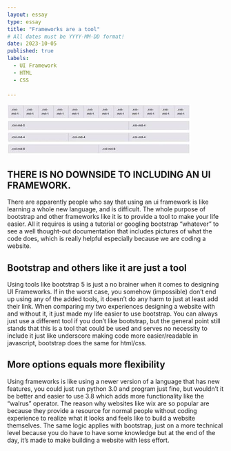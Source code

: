 ```yaml
---
layout: essay
type: essay
title: "Frameworks are a tool"
# All dates must be YYYY-MM-DD format!
date: 2023-10-05
published: true
labels:
  - UI Framework
  - HTML
  - CSS

---
```


<img class="img-fluid" src="../img/cotton/columns.jpg">

 ## THERE IS NO DOWNSIDE TO INCLUDING AN UI FRAMEWORK.

There are apparently people who say that using an ui framework is like learning a whole new language, and is difficult. The whole purpose of bootstrap and other frameworks like it is to 
provide a tool to make your life easier. All it requires is using a tutorial or googling bootstrap “whatever” to see a well thought-out documentation that includes pictures of what the code does, which is really helpful especially because we are coding a website. 


 ## Bootstrap and others like it are just a tool

Using tools like bootstrap 5 is just a no brainer when it comes to designing UI Frameworks. If in the worst case, you somehow (impossible) don’t end up using any of the added tools, it doesn’t do any harm to just at least add their link. When comparing my two experiences designing a website with and without it, it just made my life easier to use bootstrap. You can always just use a different tool if you don’t like bootstrap, but the general point still stands that this is a tool that could be used and serves no necessity to include it just like underscore making code more easier/readable in javascript, bootstrap does the same for html/css.


## More options equals more flexibility

Using frameworks is like using a newer version of a language that has new features, you could just run python 3.0 and program just fine, but wouldn’t it be better and easier to use 3.8 which adds more functionality like the “walrus” operator. The reason why websites like wix are so popular are because they provide a resource for normal people without coding experience to realize what it looks and feels like to build a website themselves. The same logic applies with bootstrap, just on a more technical level because you do have to have some knowledge but at the end of the day, it’s made to make building a website with less effort.


